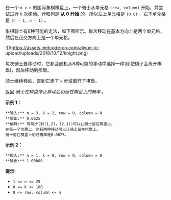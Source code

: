 在一个 `n x n` 的国际象棋棋盘上，一个骑士从单元格 `(row, column)` 开始，并尝试进行 `k` 次移动。行和列是 **从 0 开始**
的，所以左上单元格是 `(0,0)` ，右下单元格是 `(n - 1, n - 1)` 。

象棋骑士有8种可能的走法，如下图所示。每次移动在基本方向上是两个单元格，然后在正交方向上是一个单元格。

![](https://assets.leetcode-cn.com/aliyun-lc-
upload/uploads/2018/10/12/knight.png)

每次骑士要移动时，它都会随机从8种可能的移动中选择一种(即使棋子会离开棋盘)，然后移动到那里。

骑士继续移动，直到它走了 `k` 步或离开了棋盘。

返回 _骑士在棋盘停止移动后仍留在棋盘上的概率_ 。



**示例 1：**

    
    
    **输入:** n = 3, k = 2, row = 0, column = 0
    **输出:** 0.0625
    **解释:** 有两步(到(1,2)，(2,1))可以让骑士留在棋盘上。
    在每一个位置上，也有两种移动可以让骑士留在棋盘上。
    骑士留在棋盘上的总概率是0.0625。
    

**示例 2：**

    
    
    **输入:** n = 1, k = 0, row = 0, column = 0
    **输出:** 1.00000
    



**提示:**

  * `1 <= n <= 25`
  * `0 <= k <= 100`
  * `0 <= row, column <= n`

